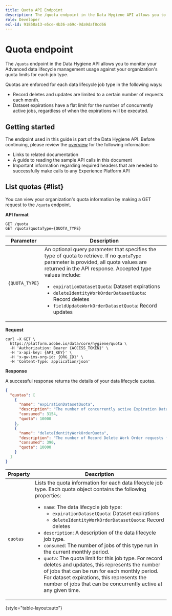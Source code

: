 ```yaml
---
title: Quota API Endpoint
description: The /quota endpoint in the Data Hygiene API allows you to monitor your Advanced data lifecycle management usage against your organization's monthly quota limits for each job type.
role: Developer
exl-id: 91858a13-e5ce-4b36-a69c-9da9daf8cd66
---
```

# Quota endpoint

The `/quota` endpoint in the Data Hygiene API allows you to monitor your Advanced data lifecycle management usage against your organization's quota limits for each job type.

Quotas are enforced for each data lifecycle job type in the following ways:

* Record deletes and updates are limited to a certain number of requests each month.
* Dataset expirations have a flat limit for the number of concurrently active jobs, regardless of when the expirations will be executed.

## Getting started

The endpoint used in this guide is part of the Data Hygiene API. Before continuing, please review the [overview](./overview.md) for the following information:

* Links to related documentation
* A guide to reading the sample API calls in this document
* Important information regarding required headers that are needed to successfully make calls to any Experience Platform API

## List quotas {#list}

You can view your organization's quota information by making a GET request to the `/quota` endpoint.

**API format**

```http
GET /quota
GET /quota?quotaType={QUOTA_TYPE}
```

| Parameter | Description |
| --- | --- |
| `{QUOTA_TYPE}` | An optional query parameter that specifies the type of quota to retrieve. If no `quotaType` parameter is provided, all quota values are returned in the API response. Accepted type values include:<ul><li>`expirationDatasetQuota`: Dataset expirations</li><li>`deleteIdentityWorkOrderDatasetQuota`: Record deletes</li><li>`fieldUpdateWorkOrderDatasetQuota`: Record updates</li></ul> |

**Request**

```shell
curl -X GET \
  https://platform.adobe.io/data/core/hygiene/quota \
  -H 'Authorization: Bearer {ACCESS_TOKEN}' \
  -H 'x-api-key: {API_KEY}' \
  -H 'x-gw-ims-org-id: {ORG_ID}' \
  -H 'Content-Type: application/json'
```

**Response**

A successful response returns the details of your data lifecycle quotas.

```json
{
  "quotas": [
    {
      "name": "expirationDatasetQuota",
      "description": "The number of concurrently active Expiration Dataset Delete Work Order requests for the organization.",
      "consumed": 3154,
      "quota": 10000
    },
    {
      "name": "deleteIdentityWorkOrderQuota",
      "description": "The number of Record Delete Work Order requests for the organization for this month.",
      "consumed": 390,
      "quota": 10000
    }
  ]
}
```

| Property | Description |
| --- | --- |
| `quotas` | Lists the quota information for each data lifecycle job type. Each quota object contains the following properties:<ul><li>`name`: The data lifecycle job type:<ul><li>`expirationDatasetQuota`: Dataset expirations</li><li>`deleteIdentityWorkOrderDatasetQuota`: Record deletes</li></ul></li><li>`description`: A description of the data lifecycle job type.</li><li>`consumed`: The number of jobs of this type run in the current monthly period.</li><li>`quota`: The quota limit for this job type. For record deletes and updates, this represents the number of jobs that can be run for each monthly period. For dataset expirations, this represents the number of jobs that can be concurrently active at any given time.</li></ul> |

{style="table-layout:auto"}
